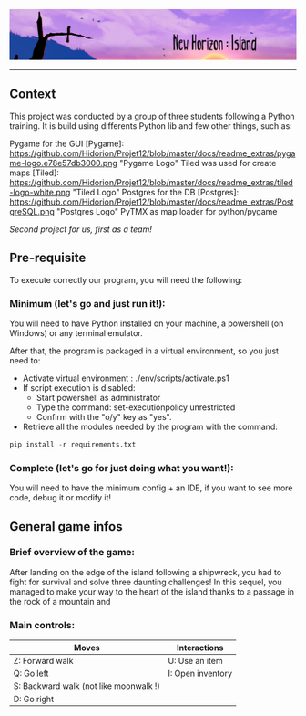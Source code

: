 <!-- # Projet12 -->

![New Horizon: Island banner](https://github.com/Hidorion/Projet12/blob/master/docs/readme_extras/game_banner.png "New Horizon: Island")

---

## Context
This project was conducted by a group of three students following a Python training. 
It is build using differents Python lib and few other things, such as:

Pygame for the GUI
[Pygame]: https://github.com/Hidorion/Projet12/blob/master/docs/readme_extras/pygame-logo.e78e57db3000.png "Pygame Logo"
Tiled was used for create maps
[Tiled]: https://github.com/Hidorion/Projet12/blob/master/docs/readme_extras/tiled-logo-white.png "Tiled Logo"
Postgres for the DB
[Postgres]: https://github.com/Hidorion/Projet12/blob/master/docs/readme_extras/PostgreSQL.png "Postgres Logo"
PyTMX as map loader for python/pygame


*Second project for us, first as a team!*

## Pre-requisite
To execute correctly our program, you will need the following:
### Minimum (let's go and just run it!):
You will need to have Python installed on your machine, a powershell (on Windows) or any terminal emulator. 

After that, the program is packaged in a virtual environment, so you just need to:
* Activate virtual environment : ./env/scripts/activate.ps1
* If script execution is disabled:
    * Start powershell as administrator
    * Type the command: set-executionpolicy unrestricted
    * Confirm with the "o/y" key as "yes".
* Retrieve all the modules needed by the program with the command: 
```python
pip install -r requirements.txt 
```


### Complete (let's go for just doing what you want!):
You will need to have the minimum config + an IDE, if you want to see more code, debug it or modify it!

## General game infos

### Brief overview of the game:
After landing on the edge of the island following a shipwreck, you had to fight for survival and solve three daunting challenges!
In this sequel, you managed to make your way to the heart of the island thanks to a passage in the rock of a mountain and 



### Main controls:

Moves | Interactions
------------ | -------------
Z: Forward walk | U: Use an item
Q: Go left | I: Open inventory
S: Backward walk (not like moonwalk !) |
D: Go right |


